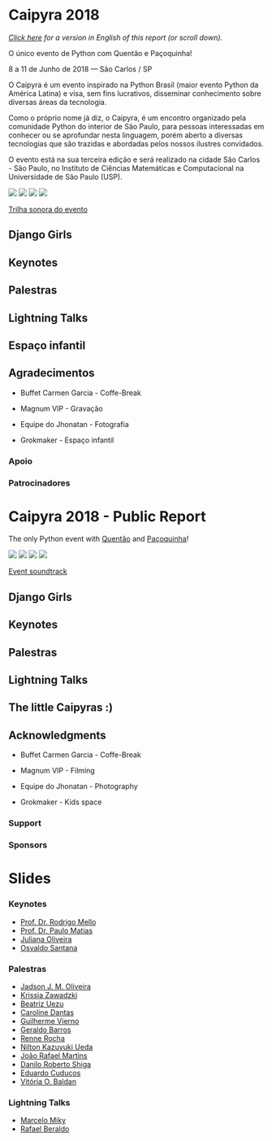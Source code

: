 # Caipyra 2018

_[Click here](#caipyra-2018---public-report) for a version in English of this
report (or scroll down)._

O único evento de Python com Quentão e Paçoquinha!

8 a 11 de Junho de 2018 — São Carlos / SP

O Caipyra é um evento inspirado na Python Brasil (maior evento Python da
América Latina) e visa, sem fins lucrativos, disseminar conhecimento sobre
diversas áreas da tecnologia. 

Como o próprio nome já diz, o Caipyra, é um encontro organizado pela
comunidade Python do interior de São Paulo, para pessoas interessadas em
conhecer ou se aprofundar nesta linguagem, porém aberto a diversas
tecnologias que são trazidas e abordadas pelos nossos ilustres convidados. 

O evento está na sua terceira edição e será realizado na cidade São
Carlos - São Paulo, no Instituto de Ciências Matemáticas e Computacional na
Universidade de São Paulo (USP). 

![](peoples.png)
![](generos.png)
![](foods.png)
![](custos.png)

[Trilha sonora do evento](https://www.youtube.com/watch?v=EiXFGW75D-8&list=PL0GC85adzsKqVFXGKntt-KB5dHskW5Gp7)

## Django Girls

## Keynotes

## Palestras

## Lightning Talks

## Espaço infantil

## Agradecimentos

- Buffet Carmen Garcia - Coffe-Break

- Magnum VIP - Gravação

- Equipe do Jhonatan - Fotografia

- Grokmaker - Espaço infantil

### Apoio

### Patrocinadores


# Caipyra 2018 - Public Report

The only Python event with
[Quentão](https://en.wikipedia.org/wiki/Cocktails_with_cachaça#Quentão_(Hot_Stuff))
and [Paçoquinha](https://en.wikipedia.org/wiki/Paçoca)!

![](peoples.png)
![](generos.png)
![](foods.png)
![](custos.png)

[Event soundtrack](https://www.youtube.com/watch?v=EiXFGW75D-8&list=PL0GC85adzsKqVFXGKntt-KB5dHskW5Gp7)

## Django Girls

## Keynotes

## Palestras

## Lightning Talks

## The little Caipyras :)

## Acknowledgments

- Buffet Carmen Garcia - Coffe-Break

- Magnum VIP - Filming

- Equipe do Jhonatan - Photography

- Grokmaker - Kids space

### Support

### Sponsors


# Slides

### Keynotes

- [Prof. Dr. Rodrigo Mello](#)
- [Prof. Dr. Paulo Matias](#)
- [Juliana Oliveira](../palestras/keynote-JulianaOliveira.pdf)
- [Osvaldo Santana](#)

### Palestras

- [Jadson J. M. Oliveira](#)
- [Krissia Zawadzki](../palestras/Krissia.pdf)
- [Beatriz Uezu](../palestras/BeatrizUezu.pdf)
- [Caroline Dantas](#)
- [Guilherme Vierno](#)
- [Geraldo Barros](../palestras/GeraldoBarros.pdf)
- [Renne Rocha](../palestras/RenneRocha.pdf)
- [Nilton Kazuyuki Ueda](#)
- [João Rafael Martins](../palestras/JoaoRafael.pdf)
- [Danilo Roberto Shiga](#)
- [Eduardo Cuducos](../palestras/Cuducos.pdf)
- [Vitória O. Baldan](../palestras/VitoriaBaldan.pdf)

### Lightning Talks

- [Marcelo Miky](../LightningTalks/Miky.pdf)
- [Rafael Beraldo](../LightningTalks/Beraldo.pdf)